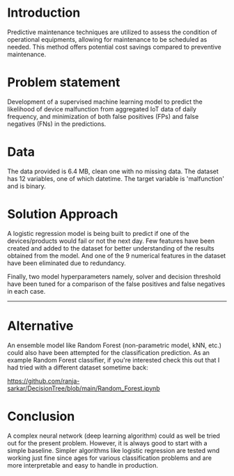 # Introduction
Predictive maintenance techniques are utilized to assess the condition of operational equipments, allowing for maintenance to be scheduled as needed. This method offers potential cost savings compared to preventive maintenance.

# Problem statement
Development of a supervised machine learning model to predict the likelihood of device malfunction from aggregated IoT data of daily frequency, and minimization of both false positives (FPs) and false negatives (FNs) in the predictions. 


# Data
The data provided is 6.4 MB, clean one with no missing data. The dataset has 12 variables, one of which datetime. The target variable is 'malfunction' and is binary.

# Solution Approach
A logistic regression model is being built to predict if one of the devices/products would fail or not the next day. Few features have been created and added to the dataset for better understanding of the results obtained from the model. And one of the 9 numerical features in the dataset have been eliminated due to redundancy.

Finally, two model hyperparameters namely, solver and decision threshold have been tuned for a comparison of the false positives and false negatives in each case.

---

# Alternative
An ensemble model like Random Forest (non-parametric model, kNN, etc.) could also have been attempted for the classification prediction. As an example Random Forest classifier, if you're interested check this out that I had tried with a different dataset sometime back:

https://github.com/ranja-sarkar/DecisionTree/blob/main/Random_Forest.ipynb

# Conclusion
A complex neural network (deep learning algorithm) could as well be tried out for the present problem. However, it is always good to start with a simple baseline. Simpler algorithms like logistic regression are tested wnd working just fine since ages for various classification problems and are more interpretable and easy to handle in production.


